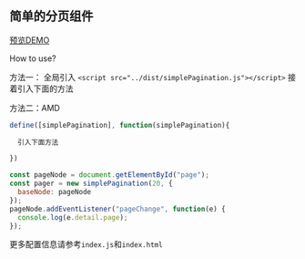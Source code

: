 ## 简单的分页组件

[预览DEMO](http://shooterblog.site/create-simple-wheels/simplePagination/index.html)

How to use?

方法一： 全局引入 `<script src="../dist/simplePagination.js"></script>`
接着引入下面的方法

方法二：AMD 

```javascript
define([simplePagination], function(simplePagination){
  
  引入下面方法

})
```

```javascript
const pageNode = document.getElementById("page");
const pager = new simplePagination(20, {
  baseNode: pageNode
});
pageNode.addEventListener("pageChange", function(e) {
  console.log(e.detail.page);
});
```

更多配置信息请参考`index.js`和`index.html` 
